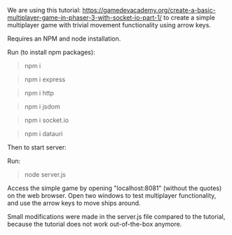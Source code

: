  We are using this tutorial: https://gamedevacademy.org/create-a-basic-multiplayer-game-in-phaser-3-with-socket-io-part-1/  to create a simple multiplayer game with trivial movement functionality using arrow keys.

Requires an NPM and node installation.

Run (to install npm packages):

> npm i

> npm i express

> npm i http

> npm i jsdom

> npm i socket.io

> npm i datauri

Then to start server:

Run:

> node server.js

Access the simple game by opening "localhost:8081" (without the quotes) on the web browser. Open two windows to test
multiplayer functionality, and use the arrow
keys to move ships around.

Small modifications were made in the server.js file compared to the
tutorial, because the tutorial does not work out-of-the-box anymore.

